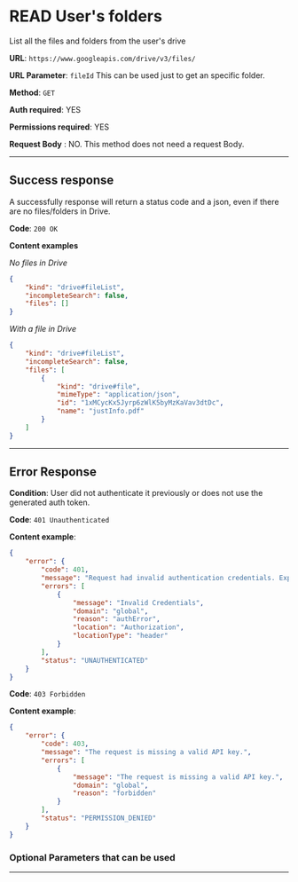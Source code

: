 # READ User's folders

List all the files and folders from the user's drive

**URL**: ```https://www.googleapis.com/drive/v3/files/```

**URL Parameter**: ```fileId``` This can be used just to get an specific folder.

**Method**: ```GET```

**Auth required**: YES

**Permissions required**: YES

**Request Body** : NO. This method does not need a request Body.

-----------

## Success response

A successfully response will return a status code and a json, even if there are no files/folders in Drive. 

**Code**: ```200 OK```

**Content examples**

*No files in Drive*
```json
{
    "kind": "drive#fileList",
    "incompleteSearch": false,
    "files": []
}
```
*With a file in Drive*
```json
{
    "kind": "drive#fileList",
    "incompleteSearch": false,
    "files": [
        {
            "kind": "drive#file",
            "mimeType": "application/json",
            "id": "1xMCycKx5Jyrp6zWlK5byMzKaVav3dtDc",
            "name": "justInfo.pdf"
        }
    ]
}
```
-----------

## Error Response

**Condition**: User did not authenticate it previously or does not use the generated auth token.

**Code**: ```401 Unauthenticated```

**Content example**:

```json
{
    "error": {
        "code": 401,
        "message": "Request had invalid authentication credentials. Expected OAuth 2 access token, login cookie or other valid authentication credential. See https://developers.google.com/identity/sign-in/web/devconsole-project.",
        "errors": [
            {
                "message": "Invalid Credentials",
                "domain": "global",
                "reason": "authError",
                "location": "Authorization",
                "locationType": "header"
            }
        ],
        "status": "UNAUTHENTICATED"
    }
}
```
**Code**: ```403 Forbidden```

**Content example**:
```json
{
    "error": {
        "code": 403,
        "message": "The request is missing a valid API key.",
        "errors": [
            {
                "message": "The request is missing a valid API key.",
                "domain": "global",
                "reason": "forbidden"
            }
        ],
        "status": "PERMISSION_DENIED"
    }
}
```

### Optional Parameters that can be used

-----------